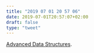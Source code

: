 ```yaml
---
title: "2019 07 01 20 57 06"
date: 2019-07-01T20:57:07+02:00
draft: false
type: "tweet"
---
```

[Advanced Data Structures](https://courses.csail.mit.edu/6.851/).

